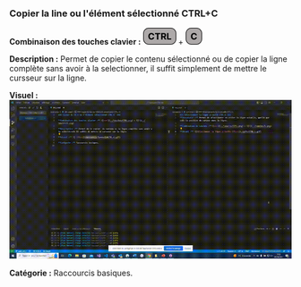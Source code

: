 ### Copier la line ou l'élément sélectionné CTRL+C  ###

**Combinaison des touches clavier :** ![ctrl](../touches/CTRL.png) + ![C](../touches/C.png)

**Description :** Permet de copier le contenu sélectionné ou de copier la ligne complète sans avoir à la selectionner, il suffit simplement de mettre le cursseur sur la ligne.

**Visuel :** ![ CTRL+C](./gifs/CTRL+C.gif)

**Catégorie :** Raccourcis basiques.



